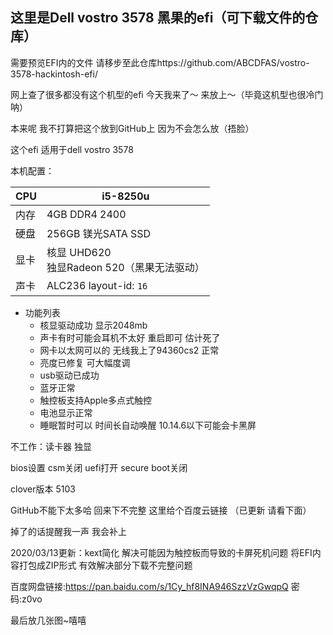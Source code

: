## 这里是Dell vostro 3578 黑果的efi（可下载文件的仓库）

需要预览EFI内的文件 请移步至此仓库https://github.com/ABCDFAS/vostro-3578-hackintosh-efi/

网上查了很多都没有这个机型的efi 今天我来了～ 来放上～（毕竟这机型也很冷门呐）

本来呢 我不打算把这个放到GitHub上 因为不会怎么放（捂脸）

这个efi 适用于dell vostro 3578 

本机配置：

| CPU  | i5-8250u                                        |
| ---- | ----------------------------------------------- |
| 内存 | 4GB DDR4 2400                                   |
| 硬盘 | 256GB 镁光SATA SSD                              |
| 显卡 | 核显 UHD620<br />独显Radeon 520（黑果无法驱动） |
| 声卡 | ALC236 layout-id: `16`                          |

- 功能列表
  - 核显驱动成功 显示2048mb
  - 声卡有时可能会耳机不太好 重启即可 估计死了
  - 网卡以太网可以的 无线我上了94360cs2 正常
  - 亮度已修复 可大幅度调
  - usb驱动已成功
  - 蓝牙正常
  - 触控板支持Apple多点式触控
  - 电池显示正常
  - 睡眠暂时可以 时间长自动唤醒 10.14.6以下可能会卡黑屏

不工作：读卡器 独显

bios设置 csm关闭 uefi打开 secure boot关闭

clover版本 5103

GitHub不能下太多哈 回来下不完整 这里给个百度云链接 （已更新 请看下面）

掉了的话提醒我一声 我会补上

2020/03/13更新：kext简化 解决可能因为触控板而导致的卡屏死机问题 将EFI内容打包成ZIP形式 有效解决部分下载不完整问题

百度网盘链接:https://pan.baidu.com/s/1Cy_hf8INA946SzzVzGwqpQ  密码:z0vo

最后放几张图~嘻嘻

